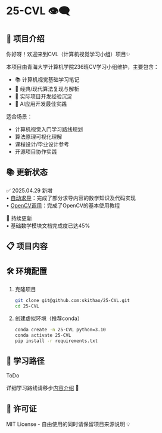 # 25-CVL 👁️‍🗨️
## 🎉 项目介绍
你好呀！欢迎来到CVL（计算机视觉学习小组）项目✨

本项目由青海大学计算机学院236班CV学习小组维护，主要包含：
- 📚 计算机视觉基础学习笔记
- 🧠 经典/现代算法复现与解析
- 🚀 实际项目开发经验沉淀
- 🤖 AI应用开发最佳实践

适合场景：
- 计算机视觉入门学习路线规划
- 算法原理可视化理解
- 课程设计/毕业设计参考
- 开源项目协作实践

## 📚 更新状态
✅ 2025.04.29 新增  
• [自动求导](1-common_aigorithms/common_aigorithms/0-BasicMath/0-autograd.ipynb)：完成了部分求导内容的数学知识及代码实现  
• [OpenCV调用](1-common_aigorithms/common_aigorithms/4-Open-SourceFrameworksAndTools/01-OpenCV.ipynb)：完成了OpenCV的基本使用教程

🔄 持续更新  
• 基础数学模块文档完成度已达45% 



## 📋 项目内容
   
## 🛠️ 环境配置
1. 克隆项目
    ```bash
    git clone git@github.com:skithao/25-CVL.git
    cd 25-CVL
    ```

2. 创建虚拟环境（推荐conda）
    ```bash
    conda create -n 25-CVL python=3.10
    conda activate 25-CVL
    pip install -r requirements.txt
    ```

## 📖 学习路径
ToDo

详细学习路线请移步[内容介绍](intro.md) 📌

## 📜 许可证
MIT License - 自由使用的同时请保留项目来源说明 💡


        